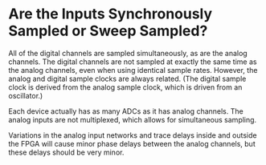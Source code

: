 # Are the Inputs Synchronously Sampled or Sweep Sampled?

All of the digital channels are sampled simultaneously, as are the analog channels. The digital channels are not sampled at exactly the same time as the analog channels, even when using identical sample rates. However, the analog and digital sample clocks are always related. (The digital sample clock is derived from the analog sample clock, which is driven from an oscillator.)

Each device actually has as many ADCs as it has analog channels. The analog inputs are not multiplexed, which allows for simultaneous sampling.

Variations in the analog input networks and trace delays inside and outside the FPGA will cause minor phase delays between the analog channels, but these delays should be very minor.
